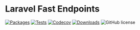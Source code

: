 # Laravel Fast Endpoints

[![Packages](https://img.shields.io/packagist/v/baghunts/laravel-fast-endpoints.svg)](https://packagist.org/packages/spatie/laravel-data)
[![Tests](https://github.com/tbaghunts/laravel-fast-endpoints/actions/workflows/tests.yml/badge.svg)](https://github.com/tbaghunts/laravel-fast-endpoints/actions/workflows/tests.yml)
[![Codecov](https://codecov.io/github/tbaghunts/laravel-fast-endpoints/graph/badge.svg?token=HK2LXD21FR)](https://codecov.io/github/tbaghunts/laravel-fast-endpoints)
[![Downloads](https://img.shields.io/packagist/dt/baghunts/laravel-fast-endpoints.svg?style=flat-square)](https://packagist.org/packages/baghunts/laravel-fast-endpoints)
![GitHub license](https://img.shields.io/badge/license-MIT-blue.svg)